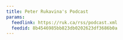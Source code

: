 ```yaml
---
title: Peter Rukavina's Podcast
params:
  feedlink: https://ruk.ca/rss/podcast.xml
  feedid: 8b4546985bb823db0202623df3686b0a
---
```


